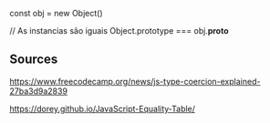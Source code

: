 const obj = new Object()

// As instancias são iguais
Object.prototype === obj.__proto__

## Sources

https://www.freecodecamp.org/news/js-type-coercion-explained-27ba3d9a2839

https://dorey.github.io/JavaScript-Equality-Table/